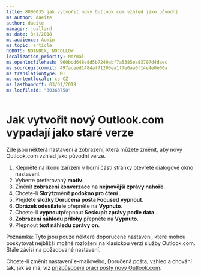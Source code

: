 ```yaml
---
title: 8000035 jak vytvořit nový Outlook.com vzhled jako původní
ms.author: daeite
author: daeite
manager: joallard
ms.date: 3/1/2018
ms.audience: Admin
ms.topic: article
ROBOTS: NOINDEX, NOFOLLOW
localization_priority: Normal
ms.openlocfilehash: 960bcd648e8d5b7249abf7a5385ea83707d4daec
ms.sourcegitcommit: 497aceed1484af71200ea1f7e0aa0f14e4e0e00a
ms.translationtype: MT
ms.contentlocale: cs-CZ
ms.lasthandoff: 03/01/2019
ms.locfileid: "30363758"
---
```

# <a name="how-to-make-the-new-outlookcom-look-like-the-old-version"></a>Jak vytvořit nový Outlook.com vypadají jako staré verze

Zde jsou některá nastavení a zobrazení, která můžete změnit, aby nový Outlook.com vzhled jako původní verze.

1. Klepněte na ikonu zařízení v horní části stránky otevřete dialogové okno nastavení.
2. Vyberte preferovaný **motiv**.
3. Změnit **zobrazení konverzace** na **nejnovější zprávy nahoře**.
4. Chcete-li **Skrýt**změnit **podokno pro čtení** .
5. Přejděte **složky Doručená pošta Focused** **vypnout**.
6. **Obrázek odesílatele** přepněte na **Vypnuto**. 
7. Chcete-li **vypnout**přepnout **Seskupit zprávy podle data** . 
8. **Zobrazení náhledu přílohy** přepněte na **Vypnuto**. 
9. Přepnout **text náhledu zprávy** **on**.

Poznámka: Tyto jsou pouze některé doporučené nastavení, které mohou poskytovat nejbližší možné rozložení na klasickou verzi služby Outlook.com. Stále závisí na požadované nastavení.

Chcete-li změnit nastavení e-mailového, Doručená pošta, vzhled a chování tak, jak se má, viz [přizpůsobení práci pošty nový Outlook.com](https://support.office.com/article/b41c2ecb-f23c-42b3-b7f8-659646d5e58c).